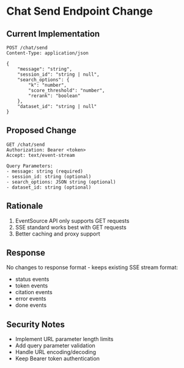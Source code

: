# Chat Send Endpoint Change

## Current Implementation
```http
POST /chat/send
Content-Type: application/json

{
    "message": "string",
    "session_id": "string | null",
    "search_options": {
        "k": "number",
        "score_threshold": "number",
        "rerank": "boolean"
    },
    "dataset_id": "string | null"
}
```

## Proposed Change
```http
GET /chat/send
Authorization: Bearer <token>
Accept: text/event-stream

Query Parameters:
- message: string (required)
- session_id: string (optional)
- search_options: JSON string (optional)
- dataset_id: string (optional)
```

## Rationale
1. EventSource API only supports GET requests
2. SSE standard works best with GET requests
3. Better caching and proxy support

## Response
No changes to response format - keeps existing SSE stream format:
- status events
- token events
- citation events
- error events
- done events

## Security Notes
- Implement URL parameter length limits
- Add query parameter validation
- Handle URL encoding/decoding
- Keep Bearer token authentication 